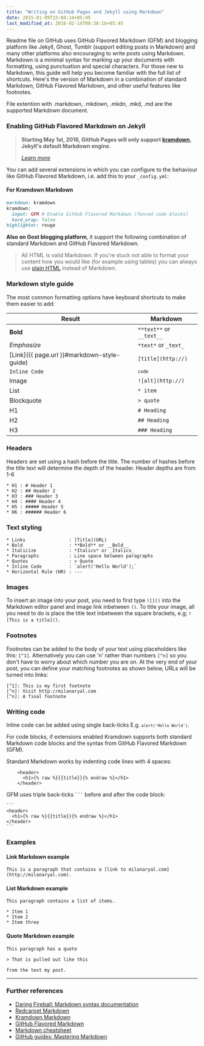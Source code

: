 ```yaml
---
title: "Writing on GitHub Pages and Jekyll using Markdown"
date: 2015-01-09T15:04:14+05:45
last_modified_at: 2016-02-14T08:38:16+05:45
---
```


Readme file on GitHub uses GitHub Flavored Markdown (GFM) and blogging platform like Jekyll, Ghost, Tumblr (support editing posts in Markdown) and many other platforms also encouraging to write posts using Markdown. Markdown is a minimal syntax for marking up your documents with formatting, using punctuation and special characters. For those new to Markdown, this guide will help you become familiar with the full list of shortcuts. Here's the version of Markdown in a combination of standard Markdown, GitHub Flavored Markdown, and other useful features like footnotes.

File extention with .markdown, .mkdown, .mkdn, .mkd, .md are the supported Markdown document.

### Enabling GitHub Flavored Markdown on Jekyll

> **Starting May 1st, 2016, GitHub Pages will only support [kramdown](http://kramdown.gettalong.org/), Jekyll's default Markdown engine.**
>
> [*Learn more*](https://github.com/blog/2100-github-pages-now-faster-and-simpler-with-jekyll-3-0)

You can add several extensions in which you can configure to the behaviour like GitHub Flavored Markdown, i.e. add this to your `_config.yml`:

#### For Kramdown Markdown

```rb
markdown: kramdown
kramdown:
  input: GFM # Enable GitHub Flavored Markdown (fenced code blocks)
  hard_wrap: false
highlighter: rouge
```

**Also on Gost blogging platform**, it support the following combination of standard Markdown and GitHub Flavored Markdown.

> All HTML is valid Markdown. If you're stuck not able to format your content how you would like (for example using tables) you can always use [plain HTML](http://htmldog.com/guides/html/beginner/) instead of Markdown.

### Markdown style guide

The most common formatting options have keyboard shortcuts to make them easier to add:

|Result | Markdown |
|---|---|
| **Bold** | `**text**` or `__text__`|
| *Emphasize* | `*text*` or `_text_` |
| [Link]({{ page.url }}#markdown-style-guide) | `[title](http://)` |
| `Inline Code` | <code>`code`</code> |
| Image | `![alt](http://)` |
| List | `* item` |
| Blockquote | `> quote` |
| H1 | `# Heading` |
| H2 | `## Heading` |
| H3 | `### Heading` |

### Headers

Headers are set using a hash before the title. The number of hashes before the title text will determine the depth of the header. Header depths are from 1-6

```text
* H1 : # Header 1
* H2 : ## Header 2
* H3 : ### Header 3
* H4 : #### Header 4
* H5 : ##### Header 5
* H6 : ###### Header 6
```

### Text styling

```text
* Links                : [Title](URL)
* Bold                 : **Bold** or __Bold__
* Italicize            : *Italics* or _Italics_
* Paragraphs           : Line space between paragraphs
* Quotes               : > Quote
* Inline Code          : `alert('Hello World');`
* Horizontal Rule (HR) : ---
```

### Images

To insert an image into your post, you need to first type `![]()` into the Markdown editor panel and image link inbetween `()`. To title your image, all you need to do is place the title text inbetween the square brackets, e.g; `![This is a title]()`.

### Footnotes

Footnotes can be added to the body of your text using placeholders like this: `[^1]`. Alternatively you can use 'n' rather than numbers `[^n]` so you don't have to worry about which number you are on. At the very end of your post, you can define your matching footnotes as shown below, URLs will be turned into links:

```text
[^1]: This is my first footnote
[^n]: Visit http://milanaryal.com
[^n]: A final footnote
```

### Writing code

Inline code can be added using single back-ticks E.g. <code>`alert('Hello World')`</code>.

For code blocks, if extensions enabled Kramdown supports both standard Markdown code blocks and the syntax from GitHub Flavored Markdown (GFM).

Standard Markdown works by indenting code lines with 4 spaces:

<pre><code>    &lt;header>
      &lt;h1>{% raw %}{{title}}{% endraw %}&lt;/h1>
    &lt;/header>
</code></pre>

GFM uses triple back-ticks <code>```</code> before and after the code block:

<pre><code>```
&lt;header>
  &lt;h1>{% raw %}{{title}}{% endraw %}&lt;/h1>
&lt;/header>
```
</code></pre>

### Examples

#### Link Markdown example

```text
This is a paragraph that contains a [link to milanaryal.com](http://milanaryal.com).
```

#### List Markdown example

```text
This paragraph contains a list of items.

* Item 1
* Item 2
* Item three
```

#### Quote Markdown example

```text
This paragraph has a quote

> That is pulled out like this

from the text my post.
```

---

### Further references

* [Daring Fireball: Markdown syntax documentation](http://daringfireball.net/projects/markdown/syntax)
* [Redcarpet Markdown](https://github.com/vmg/redcarpet)
* [Kramdown Markdown](https://github.com/gettalong/kramdown)
* [GitHub Flavored Markdown](https://help.github.com/articles/github-flavored-markdown/)
* [Markdown cheatsheet](https://github.com/adam-p/markdown-here/wiki/Markdown-Cheatsheet)
* [GitHub guides: Mastering Markdown](https://guides.github.com/features/mastering-markdown/)
